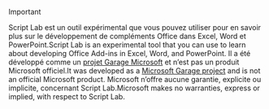 > [!IMPORTANT]
> <span data-ttu-id="1e53d-101">Script Lab est un outil expérimental que vous pouvez utiliser pour en savoir plus sur le développement de compléments Office dans Excel, Word et PowerPoint.</span><span class="sxs-lookup"><span data-stu-id="1e53d-101">Script Lab is an experimental tool that you can use to learn about developing Office Add-ins in Excel, Word, and PowerPoint.</span></span> <span data-ttu-id="1e53d-102">Il a été développé comme un [projet Garage Microsoft](https://www.microsoft.com/en-us/garage/about/) et n’est pas un produit Microsoft officiel.</span><span class="sxs-lookup"><span data-stu-id="1e53d-102">It was developed as a [Microsoft Garage project](https://www.microsoft.com/en-us/garage/about/) and is not an official Microsoft product.</span></span> <span data-ttu-id="1e53d-103">Microsoft n’offre aucune garantie, explicite ou implicite, concernant Script Lab.</span><span class="sxs-lookup"><span data-stu-id="1e53d-103">Microsoft makes no warranties, express or implied, with respect to Script Lab.</span></span>
